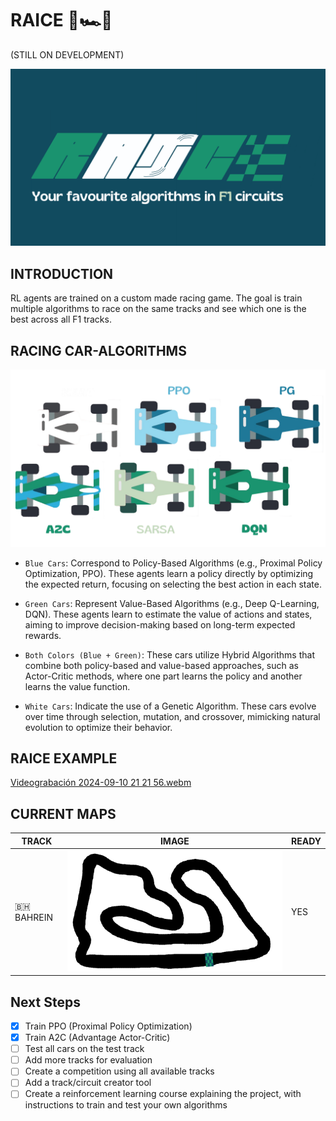 # RAICE 🤖🏎️🏁


(STILL ON DEVELOPMENT)

<p align="center">
  <img src="./logos/big.png" width="700" />
</p>


## INTRODUCTION

RL agents are trained on a custom made racing game. The goal is train multiple algorithms to race on the same tracks and see which one is the best across all F1 tracks.


## RACING CAR-ALGORITHMS


<p align="center">
  <img src="./logos/race_no_bg.png" width="600" />
</p>

- `Blue Cars`: Correspond to Policy-Based Algorithms (e.g., Proximal Policy Optimization, PPO). These agents learn a policy directly by optimizing the expected return, focusing on selecting the best action in each state.

- `Green Cars`: Represent Value-Based Algorithms (e.g., Deep Q-Learning, DQN). These agents learn to estimate the value of actions and states, aiming to improve decision-making based on long-term expected rewards.

- `Both Colors (Blue + Green)`: These cars utilize Hybrid Algorithms that combine both policy-based and value-based approaches, such as Actor-Critic methods, where one part learns the policy and another learns the value function.

- `White Cars`: Indicate the use of a Genetic Algorithm. These cars evolve over time through selection, mutation, and crossover, mimicking natural evolution to optimize their behavior. 


## RAICE EXAMPLE
[Videograbación 2024-09-10 21 21 56.webm](https://github.com/user-attachments/assets/b481bb0c-597f-45b9-bc89-17f69aa6b9c3) 

## CURRENT MAPS

| TRACK | IMAGE | READY |
|----------|----------|----------|
| 🇧🇭 BAHREIN | ![logo](maps/bahrain2.png) | YES |


## Next Steps

- [x] Train PPO (Proximal Policy Optimization)
- [x] Train A2C (Advantage Actor-Critic)
- [ ] Test all cars on the test track
- [ ] Add more tracks for evaluation
- [ ] Create a competition using all available tracks
- [ ] Add a track/circuit creator tool
- [ ] Create a reinforcement learning course explaining the project, with instructions to train and test your own algorithms
